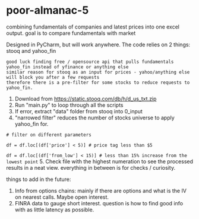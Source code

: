 # poor-almanac-5

combining fundamentals of companies and latest prices into one excel output. 
goal is to compare fundamentals with market 

Designed in PyCharm, but will work anywhere. The code relies on 2 things: stooq and yahoo_fin 

    good luck finding free / opensource api that pulls fundamentals 
    yahoo_fin instead of yfinance or anything else
    similar reason for stooq as an input for prices - yahoo/anything else will block you after a few requests
    therefore there is a pre-filter for some stocks to reduce requests to yahoo_fin.
   
1. Download from https://static.stooq.com/db/h/d_us_txt.zip
2. Run "main.py" to loop through all the scripts
3. If error, extract "data" folder from stooq into 0_input
4. "narrowed filter" reduces the number of stocks universe to apply yahoo_fin for.

  `# filter on different parameters`

   `df = df.loc[(df['price'] < 5)] # price tag less than $5`

   `df = df.loc[(df['from_low'] < 15)] # less than 15% increase from the lowest point`
5. Check file with the highest numeration to see the processed results in a neat view. everything in between is for checks / curiosity.

things to add in the future: 
1. Info from options chains: mainly if there are options and what is the IV on nearest calls. Maybe open interest. 
2. FINRA data to gauge short interest. question is how to find good info with as little latency as possible.  
